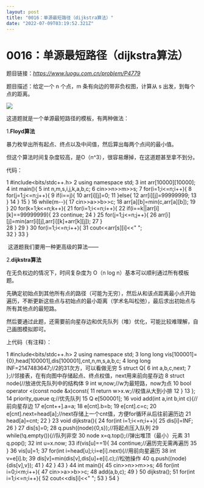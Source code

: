 ```yaml
---
layout: post
title: "0016：单源最短路径（dijkstra算法）"
date: "2022-07-09T03:19:52.321Z"
---
```

0016：单源最短路径（dijkstra算法）
=======================

题目链接：_https://www.luogu.com.cn/problem/P4779_

题目描述：给定一个 n 个点，m 条有向边的带非负权图，计算从 s 出发，到每个点的距离。

![](https://img2022.cnblogs.com/blog/2758312/202207/2758312-20220709105013330-862045921.png)

这道题就是一个单源最短路径的模板，有两种做法：  

1.**Floyd算法**

暴力枚举出所有起点、终点以及中间值，然后算出每两个点间的最小值。

但这个算法时间复杂度较高，是O（n^3），很容易爆掉，在这道题甚至拿不到分。

代码：

 1 #include<bits/stdc++.h>
 2 using namespace std; 3 int arr\[10000\]\[10000\];
 4 int main(){ 5     int n,m,s,i,j,k,a,b,c; 6     cin>>n>>m>>s;
 7     for(i=1;i<=n;i++){
 8         for(j=1;j<=n;j++){
 9             if(i==j){
10                 arr\[i\]\[j\]=0;
11             }else{
12                 arr\[i\]\[j\]=99999999;
13 }
14 }
15 }
16     while(m--){
17         cin>>a>>b>>c;
18         arr\[a\]\[b\]=min(c,arr\[a\]\[b\]);
19 }
20     for(k=1;k<=n;k++){
21         for(i=1;i<=n;i++){
22             if(i==k||arr\[i\]\[k\]==99999999){
23                 continue;
24 }
25             for(j=1;j<=n;j++){
26                 arr\[i\]\[j\]=min(arr\[i\]\[j\],arr\[i\]\[k\]+arr\[k\]\[j\]);
27 }    
28 }
29 }
30     for(i=1;i<=n;i++){
31         cout<<arr\[s\]\[i\]<<" ";    
32 }
33 }

 这道题我们要用一种更高级的算法——

2.**dijkstra算法**  

在无负权边的情况下，时间复杂度为 O（n log n）基本可以顺利通过所有模板题。

先确定初始点到其他所有点的路径（可能为无穷），然后从和该点距离最小点开始遍历，不断更新这些点与初始点的最小距离（学术名叫松弛），最后求出初始点与所有其他点的最短路。

然后要通过此题，还需要前向星存边和优先队列（堆）优化，可能比较难理解，自己画图模拟即可。

上代码（有注释）：

 1 #include<bits/stdc++.h>
 2 using namespace std; 3 long long vis\[100001\]={0},head\[100001\],dis\[100001\],cnt,n,m,s,a,b,c;
 4 long long INF=2147483647;//2的31次方，可以看做无穷 
 5 struct Q{ 6     int a,b,c,next; 7 };//邻接表，在有向图中存储起点、终点权值，next用来前向星存边 
 8 struct node{//放进优先队列中的结构体 
 9     int w,now;//w为最短路，now为点 
10     bool operator <(const node &x)const{
11         return w>x.w;//权值从大到小排 
12 }
13 };
14 priority\_queue<node> q;//优先队列 
15 Q e\[500001\];
16 void add(int a,int b,int c){//前向星存边 
17     e\[cnt++\].a=a;
18     e\[cnt\].b=b;
19     e\[cnt\].c=c;
20     e\[cnt\].next=head\[a\];//next存储上一个cnt值，方便for循环从后往前遍历边 
21     head\[a\]=cnt;
22 } 
23 void dijkstra(){
24     for(int i=1;i<=n;i++){
25         dis\[i\]=INF;
26 }
27     dis\[s\]=0;
28     q.push((node){0,s});//将起点压入队列 
29     while(!q.empty()){//队列非空 
30         node x=q.top();//弹出堆顶（最小）元素 
31 q.pop();
32         int u=x.now;
33         if(vis\[u\]==1){
34             continue;//遍历完无需再遍历 
35 }
36         vis\[u\]=1;
37         for(int i=head\[u\];i;i=e\[i\].next){//用前向星遍历 
38             int v=e\[i\].b; 
39             dis\[v\]=min(dis\[v\],dis\[u\]+e\[i\].c);//松弛操作 
40 q.push((node){dis\[v\],v});
41 }
42 }
43 }
44 int main(){
45     cin>>n>>m>>s;
46     for(int i=0;i<m;i++){
47         cin>>a>>b>>c;
48 add(a,b,c);
49 }
50 dijkstra(); 
51     for(int i=1;i<=n;i++){
52         cout<<dis\[i\]<<" ";
53 }
54 }